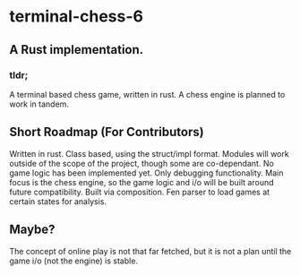 # terminal-chess-6

## A Rust implementation.

### tldr;

A terminal based chess game, written in rust. A chess engine is planned to work in tandem.

## Short Roadmap (For Contributors)

Written in rust. Class based, using the struct/impl format. Modules will work outside of the scope of the project, though some are co-dependant.
No game logic has been implemented yet. Only debugging functionality.
Main focus is the chess engine, so the game logic and i/o will be built around future compatibility.
Built via composition.
Fen parser to load games at certain states for analysis.

## Maybe?

The concept of online play is not that far fetched, but it is not a plan until the game i/o (not the engine) is stable.
